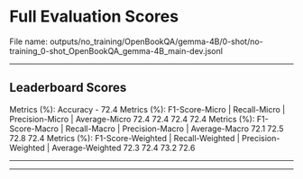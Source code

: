 # Full Evaluation Scores

File name: outputs/no_training/OpenBookQA/gemma-4B/0-shot/no-training_0-shot_OpenBookQA_gemma-4B_main-dev.jsonl


---

## Leaderboard Scores

Metrics (%): Accuracy - 72.4
Metrics (%): F1-Score-Micro | Recall-Micro | Precision-Micro | Average-Micro
                72.4        72.4          72.4        72.4
Metrics (%): F1-Score-Macro | Recall-Macro | Precision-Macro | Average-Macro
                72.1        72.5          72.8        72.4
Metrics (%): F1-Score-Weighted | Recall-Weighted | Precision-Weighted | Average-Weighted
                72.3        72.4          73.2        72.6

---


---

